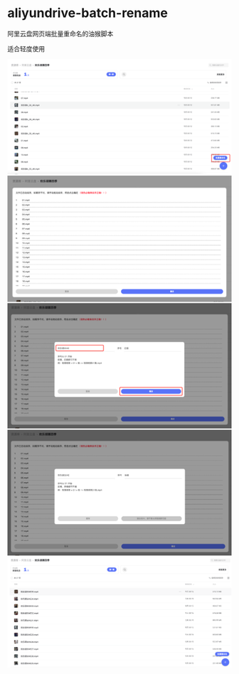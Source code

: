 # aliyundrive-batch-rename
阿里云盘网页端批量重命名的油猴脚本

适合轻度使用

![1.png](./img/1.png)
![2.png](./img/2.png)
![3.png](./img/3.png)
![4.png](./img/4.png)
![5.png](./img/5.png)
